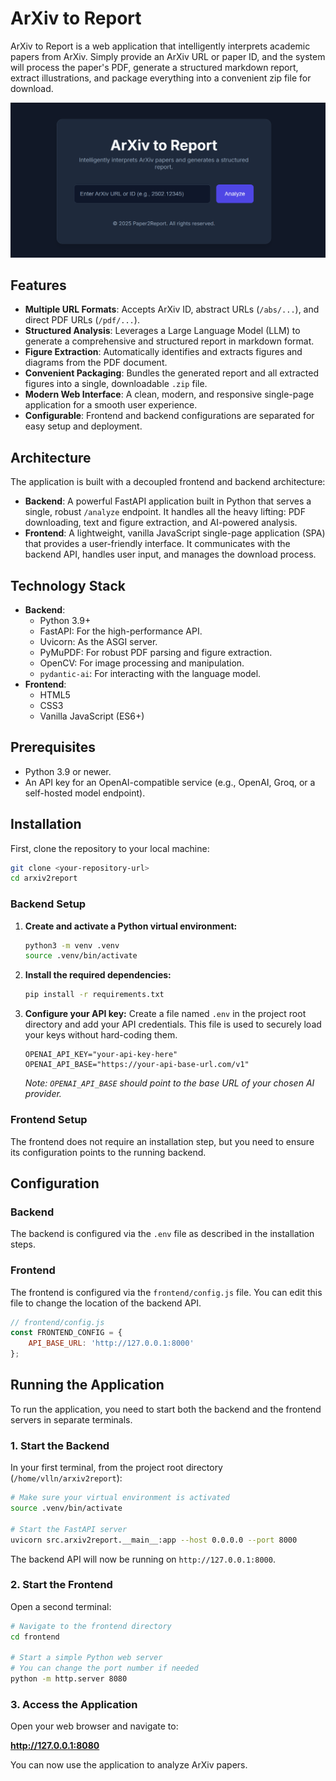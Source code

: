 # ArXiv to Report

ArXiv to Report is a web application that intelligently interprets academic papers from ArXiv. Simply provide an ArXiv URL or paper ID, and the system will process the paper's PDF, generate a structured markdown report, extract illustrations, and package everything into a convenient zip file for download.

<img src="img/frontend.png" width="800">

## Features

-   **Multiple URL Formats**: Accepts ArXiv ID, abstract URLs (`/abs/...`), and direct PDF URLs (`/pdf/...`).
-   **Structured Analysis**: Leverages a Large Language Model (LLM) to generate a comprehensive and structured report in markdown format.
-   **Figure Extraction**: Automatically identifies and extracts figures and diagrams from the PDF document.
-   **Convenient Packaging**: Bundles the generated report and all extracted figures into a single, downloadable `.zip` file.
-   **Modern Web Interface**: A clean, modern, and responsive single-page application for a smooth user experience.
-   **Configurable**: Frontend and backend configurations are separated for easy setup and deployment.

## Architecture

The application is built with a decoupled frontend and backend architecture:

-   **Backend**: A powerful FastAPI application built in Python that serves a single, robust `/analyze` endpoint. It handles all the heavy lifting: PDF downloading, text and figure extraction, and AI-powered analysis.
-   **Frontend**: A lightweight, vanilla JavaScript single-page application (SPA) that provides a user-friendly interface. It communicates with the backend API, handles user input, and manages the download process.

## Technology Stack

-   **Backend**:
    -   Python 3.9+
    -   FastAPI: For the high-performance API.
    -   Uvicorn: As the ASGI server.
    -   PyMuPDF: For robust PDF parsing and figure extraction.
    -   OpenCV: For image processing and manipulation.
    -   `pydantic-ai`: For interacting with the language model.
-   **Frontend**:
    -   HTML5
    -   CSS3
    -   Vanilla JavaScript (ES6+)

## Prerequisites

-   Python 3.9 or newer.
-   An API key for an OpenAI-compatible service (e.g., OpenAI, Groq, or a self-hosted model endpoint).

## Installation

First, clone the repository to your local machine:

```bash
git clone <your-repository-url>
cd arxiv2report
```

### Backend Setup

1.  **Create and activate a Python virtual environment:**

    ```bash
    python3 -m venv .venv
    source .venv/bin/activate
    ```

2.  **Install the required dependencies:**

    ```bash
    pip install -r requirements.txt
    ```

3.  **Configure your API key:**
    Create a file named `.env` in the project root directory and add your API credentials. This file is used to securely load your keys without hard-coding them.

    ```.env
    OPENAI_API_KEY="your-api-key-here"
    OPENAI_API_BASE="https://your-api-base-url.com/v1"
    ```

    *Note: `OPENAI_API_BASE` should point to the base URL of your chosen AI provider.*

### Frontend Setup

The frontend does not require an installation step, but you need to ensure its configuration points to the running backend.

## Configuration

### Backend

The backend is configured via the `.env` file as described in the installation steps.

### Frontend

The frontend is configured via the `frontend/config.js` file. You can edit this file to change the location of the backend API.

```javascript
// frontend/config.js
const FRONTEND_CONFIG = {
    API_BASE_URL: 'http://127.0.0.1:8000'
};
```

## Running the Application

To run the application, you need to start both the backend and the frontend servers in separate terminals.

### 1. Start the Backend

In your first terminal, from the project root directory (`/home/vlln/arxiv2report`):

```bash
# Make sure your virtual environment is activated
source .venv/bin/activate

# Start the FastAPI server
uvicorn src.arxiv2report.__main__:app --host 0.0.0.0 --port 8000
```

The backend API will now be running on `http://127.0.0.1:8000`.

### 2. Start the Frontend

Open a second terminal:

```bash
# Navigate to the frontend directory
cd frontend

# Start a simple Python web server
# You can change the port number if needed
python -m http.server 8080
```

### 3. Access the Application

Open your web browser and navigate to:

**http://127.0.0.1:8080**

You can now use the application to analyze ArXiv papers.
